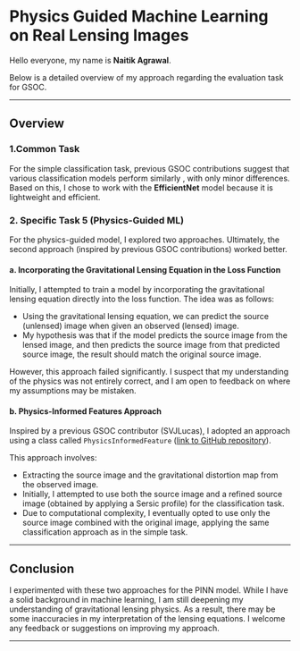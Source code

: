 # Physics Guided Machine Learning on Real Lensing Images

Hello everyone, my name is **Naitik Agrawal**.

Below is a detailed overview of my approach regarding the evaluation task for GSOC.

---

## Overview

### 1.Common Task
For the simple classification task, previous GSOC contributions suggest that various classification models perform similarly , with only minor differences. Based on this, I chose to work with the **EfficientNet** model because it is lightweight and efficient.

### 2. Specific Task 5 (Physics-Guided ML)
For the physics-guided model, I explored two approaches. Ultimately, the second approach (inspired by previous GSOC contributions) worked better.

#### a. Incorporating the Gravitational Lensing Equation in the Loss Function
Initially, I attempted to train a model by incorporating the gravitational lensing equation directly into the loss function. The idea was as follows:
- Using the gravitational lensing equation, we can predict the source (unlensed) image when given an observed (lensed) image.
- My hypothesis was that if the model predicts the source image from the lensed image, and then predicts the source image from that predicted source image, the result should match the original source image.

However, this approach failed significantly. I suspect that my understanding of the physics was not entirely correct, and I am open to feedback on where my assumptions may be mistaken.

#### b. Physics-Informed Features Approach
Inspired by a previous GSOC contributor (SVJLucas), I adopted an approach using a class called `PhysicsInformedFeature` ([link to GitHub repository](https://github.com/ML4SCI/DeepLense/blob/main/Physics_Informed_Transformers_For_Dark-Matter_Morphology_Lucas_Jose/Physics%20Informed%20Features%20For%20Dark%20Matter%20Morphology/examples/example.ipynb)). 

This approach involves:
- Extracting the source image and the gravitational distortion map from the observed image.
- Initially, I attempted to use both the source image and a refined source image (obtained by applying a Sersic profile) for the classification task.
- Due to computational complexity, I eventually opted to use only the source image combined with the original image, applying the same classification approach as in the simple task.

---

## Conclusion

I experimented with these two approaches for the PINN model. While I have a solid background in machine learning, I am still deepening my understanding of gravitational lensing physics. As a result, there may be some inaccuracies in my interpretation of the lensing equations. I welcome any feedback or suggestions on improving my approach.

---
